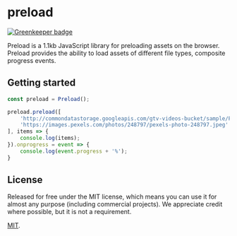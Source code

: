 # preload

[![Greenkeeper badge](https://badges.greenkeeper.io/rollup/rollup-starter-lib.svg)](https://greenkeeper.io/)

Preload is a 1.1kb JavaScript library for preloading assets on the browser. Preload provides the ability to load assets of different
file types, composite progress events.

## Getting started

```js
const preload = Preload();

preload.preload([
    'http://commondatastorage.googleapis.com/gtv-videos-bucket/sample/ForBiggerEscapes.mp4',
    'https://images.pexels.com/photos/248797/pexels-photo-248797.jpeg'
], items => {
    console.log(items);
}).onprogress = event => {
    console.log(event.progress + '%');
}
```

## License

Released for free under the MIT license, which means you can use it for almost any purpose (including commercial projects). We appreciate credit where possible, but it is not a requirement.

[MIT](LICENSE).
